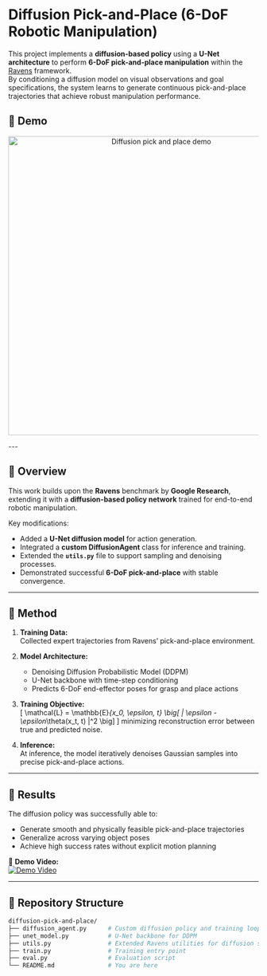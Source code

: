 # Diffusion Pick-and-Place (6-DoF Robotic Manipulation)

This project implements a **diffusion-based policy** using a **U-Net architecture** to perform **6-DoF pick-and-place manipulation** within the [Ravens](https://github.com/google-research/ravens) framework.  
By conditioning a diffusion model on visual observations and goal specifications, the system learns to generate continuous pick-and-place trajectories that achieve robust manipulation performance.

## 🎥 Demo
<p align="center">
  <a href="https://imgur.com/a/yNV73eJ">
    <img src="https://i.imgur.com/H8tmnRb.gif" width="600" alt="Diffusion pick and place demo">
  </a>
</p>
---

## 🚀 Overview

This work builds upon the **Ravens** benchmark by **Google Research**, extending it with a **diffusion-based policy network** trained for end-to-end robotic manipulation.

Key modifications:
- Added a **U-Net diffusion model** for action generation.
- Integrated a **custom DiffusionAgent** class for inference and training.
- Extended the **`utils.py`** file to support sampling and denoising processes.
- Demonstrated successful **6-DoF pick-and-place** with stable convergence.

---

## 🧩 Method

1. **Training Data:**  
   Collected expert trajectories from Ravens’ pick-and-place environment.

2. **Model Architecture:**  
   - Denoising Diffusion Probabilistic Model (DDPM)  
   - U-Net backbone with time-step conditioning  
   - Predicts 6-DoF end-effector poses for grasp and place actions

3. **Training Objective:**  
   \[
   \mathcal{L} = \mathbb{E}_{x_0, \epsilon, t} \big[ \| \epsilon - \epsilon_\theta(x_t, t) \|^2 \big]
   \]
   minimizing reconstruction error between true and predicted noise.

4. **Inference:**  
   At inference, the model iteratively denoises Gaussian samples into precise pick-and-place actions.

---

## 🦾 Results

The diffusion policy was successfully able to:
- Generate smooth and physically feasible pick-and-place trajectories  
- Generalize across varying object poses  
- Achieve high success rates without explicit motion planning  

🎥 **Demo Video:**  
[![Demo Video](https://imgur.com/a/yNV73eJ)](https://imgur.com/a/yNV73eJ)

---

## 🧠 Repository Structure

```bash
diffusion-pick-and-place/
├── diffusion_agent.py      # Custom diffusion policy and training loop
├── unet_model.py           # U-Net backbone for DDPM
├── utils.py                # Extended Ravens utilities for diffusion support
├── train.py                # Training entry point
├── eval.py                 # Evaluation script
└── README.md               # You are here
